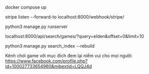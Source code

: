 docker compose up

stripe listen --forward-to localhost:8000/webhook/stripe/

python3 manage.py runserver

localhost:8000/api/search/games/?query=elden&offset=0&limit=10

python3 manage.py search_index --rebuild


Kênh chơi game với mục đích đem lại niềm vui cho mọi người: https://www.facebook.com/profile.php?id=100027733654960&mibextid=LQQJ4d